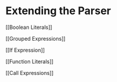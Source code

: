 # Extending the Parser

[[Boolean Literals]]

[[Grouped Expressions]]

[[If Expression]]

[[Function Literals]]

[[Call Expressions]]

